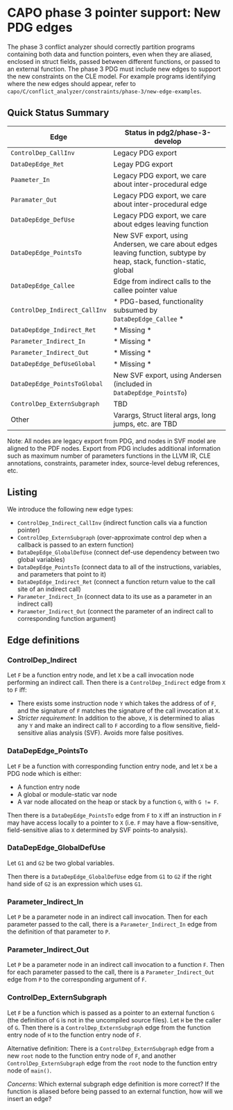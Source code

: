 # CAPO phase 3 pointer support: New PDG edges

The phase 3 conflict analyzer should correctly partition programs containing both data and function pointers, even when they are aliased, enclosed in struct fields, passed between different functions, or passed to an external function. The phase 3 PDG must include new edges to support the new constraints on the CLE model. For example programs identifying where the new edges should appear, refer to `capo/C/conflict_analyzer/constraints/phase-3/new-edge-examples`.

## Quick Status Summary

| Edge | Status in pdg2/phase-3-develop |
| --- | --- |
| `ControlDep_CallInv`  | Legacy PDG export | 
| `DataDepEdge_Ret` | Legay PDG export |
| `Paameter_In` | Legacy PDG export, we care about inter-procedural edge |
| `Paramater_Out` | Legacy PDG export, we care about inter-procedural edge |
| `DataDepEdge_DefUse` | Legacy PDG export, we care about edges leaving function |
| `DataDepEdge_PointsTo` | New SVF export, using Andersen, we care about edges leaving function, subtype by heap, stack, function-static, global |
| `DataDepEdge_Callee` | Edge from indirect calls to the callee pointer value |
| `ControlDep_Indirect_CallInv` | * PDG-based, functionality subsumed by `DataDepEdge_Callee` * |
| `DataDepEdge_Indirect_Ret` | * Missing * |
| `Parameter_Indirect_In` | * Missing * |
| `Parameter_Indirect_Out` | * Missing * |
| `DataDepEdge_DefUseGlobal` | * Missing * |
| `DataDepEdge_PointsToGlobal` | New SVF export, using Andersen (included in `DataDepEdge_PointsTo`) |
| `ControlDep_ExternSubgraph` | TBD |
| Other | Varargs, Struct literal args, long jumps, etc. are TBD | 

Note: All nodes are legacy export from PDG, and nodes in SVF model are aligned to the PDF nodes. Export from PDG includes additional information such as maximum number of parameters functions in the LLVM IR, CLE annotations, constraints, parameter index, source-level debug references, etc.

## Listing

We introduce the following new edge types:
- `ControlDep_Indirect_CallInv` (indirect function calls via a function pointer)
- `ControlDep_ExternSubgraph`  (over-approximate control dep when a callback is passed to an extern function)
- `DataDepEdge_GlobalDefUse`   (connect def-use dependency between two global variables)
- `DataDepEdge_PointsTo`       (connect data to all of the instructions, variables, and parameters that point to it)
- `DataDepEdge_Indirect_Ret`   (connect a function return value to the call site of an indirect call)
- `Parameter_Indirect_In`      (connect data to its use as a parameter in an indirect call)
- `Parameter_Indirect_Out`     (connect the parameter of an indirect call to corresponding function argument)



## Edge definitions

### ControlDep_Indirect

Let `F` be a function entry node, and let `X` be a call invocation node performing an indirect call. Then there is a `ControlDep_Indirect` edge from `X` to `F` iff:
- There exists some instruction node `Y` which takes the address of of `F`, and the signature of `F` matches the signature of the call invocation at `X`.
- *Stricter requirement*: In addition to the above, `X` is determined to alias any `Y` and make an indirect call to `F` according to a flow sensitive, field-sensitive alias analysis (SVF). Avoids more false positives.

### DataDepEdge_PointsTo

Let `F` be a function with corresponding function entry node, and let `X` be a PDG node which is either:​
- A function entry node​
- A global or module-static var node​
- A var node allocated on the heap or stack by a function `G`, with `G != F`.

Then there is a `DataDepEdge_PointsTo` edge from `F` to `X` iff an instruction in `F` may have access locally to a pointer to `X` (i.e. `F` may have a flow-sensitive, field-sensitive alias to `X` determined by SVF points-to analysis).​

### DataDepEdge_GlobalDefUse

Let `G1` and `G2` be two global variables.

Then there is a `DataDepEdge_GlobalDefUse` edge from `G1` to `G2` if the right hand side of `G2` is an expression which uses `G1`.

### Parameter_Indirect_In

Let `P` be a parameter node in an indirect call invocation. Then for each parameter passed to the call, there is a `Parameter_Indirect_In` edge from the definition of that parameter to `P`.

### Parameter_Indirect_Out

Let `P` be a parameter node in an indirect call invocation to a function `F`. Then for each parameter passed to the call, there is a `Parameter_Indirect_Out` edge from `P` to the corresponding argument of `F`.

### ControlDep_ExternSubgraph

Let `F` be a function which is passed as a pointer to an external function `G` (the definition of `G` is not in the uncompiled source files). Let `H` be the caller of `G`.​ Then there is a `ControlDep_ExternSubgraph` edge from the function entry node of `H` to the function entry node of `F`.​

Alternative definition: There is a `ControlDep_ExternSubgraph` edge from a new `root` node to the function entry node of `F`, and another `ControlDep_ExternSubgraph` edge from the `root` node to the function entry node of `main()`.​

*Concerns*: Which external subgraph edge definition is more correct?​ If the function is aliased before being passed to an external function, how will we insert an edge?​
